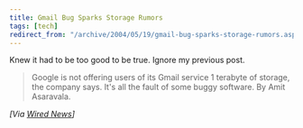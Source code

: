 ```yaml
---
title: Gmail Bug Sparks Storage Rumors
tags: [tech]
redirect_from: "/archive/2004/05/19/gmail-bug-sparks-storage-rumors.aspx/"
---
```


Knew it had to be too good to be true. Ignore my previous post.

> Google is not offering users of its Gmail service 1 terabyte of
> storage, the company says. It's all the fault of some buggy software.
> By Amit Asaravala.

*[Via [Wired
News](http://www.wired.com/news/technology/0,1282,63519,00.html)]*

